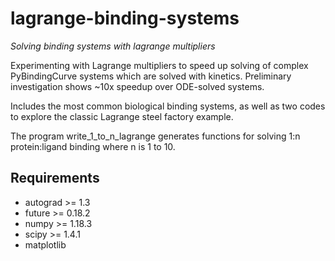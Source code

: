 # lagrange-binding-systems

_Solving binding systems with lagrange multipliers_

Experimenting with Lagrange multipliers to speed up solving of complex PyBindingCurve systems which are solved with kinetics.  Preliminary investigation shows ~10x speedup over ODE-solved systems.

Includes the most common biological binding systems, as well as two codes to explore the classic Lagrange steel factory example.

The program write_1_to_n_lagrange generates functions for solving 1:n protein:ligand binding where n is 1 to 10.


## Requirements 
- autograd >= 1.3
- future >= 0.18.2
- numpy >= 1.18.3
- scipy >= 1.4.1
- matplotlib
